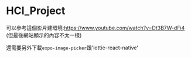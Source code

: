 # HCI_Project

可以參考這個影片建環境:https://www.youtube.com/watch?v=Dt3B7W-dFi4 (但最後網站顯示的內容不太一樣)

還需要另外下載`expo-image-picker`跟'lottie-react-native'
